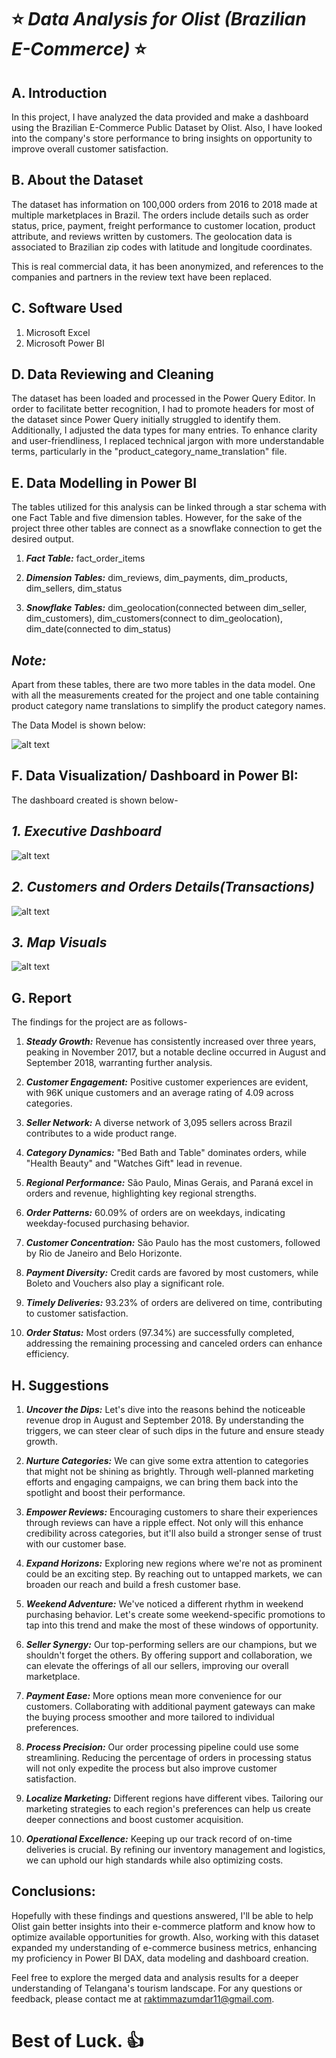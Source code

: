 # ⭐ ***Data Analysis for Olist (Brazilian E-Commerce)*** ⭐

## A. Introduction  

In this project, I have analyzed the data provided and make a dashboard using the 
Brazilian E-Commerce Public Dataset by Olist. Also, I have looked into the company's store performance to bring insights on opportunity to improve overall customer satisfaction.

## B. About the Dataset  

The dataset has information on 100,000 orders from 2016 to 2018 made at multiple marketplaces in Brazil. The orders include details such as order status, price, payment, freight performance to customer location, product attribute, and reviews written by customers. The geolocation data is associated to Brazilian zip codes with latitude and longitude coordinates.

This is real commercial data, it has been anonymized, and references to the companies and partners in the review text have been replaced.

## C. Software Used 

1. Microsoft Excel
2. Microsoft Power BI

## D. Data Reviewing and Cleaning

The dataset has been loaded and processed in the Power Query Editor. In order to facilitate better recognition, I had to promote headers for most of the dataset since Power Query initially struggled to identify them. Additionally, I adjusted the data types for many entries. To enhance clarity and user-friendliness, I replaced technical jargon with more understandable terms, particularly in the "product_category_name_translation" file. 

## E. Data Modelling in Power BI

The tables utilized for this analysis can be linked through a star schema with one Fact Table and five dimension tables. 
However, for the sake of the project three other tables are connect as a snowflake connection to get the desired output. 

1.  ***Fact Table:*** fact_order_items

2. ***Dimension Tables:*** dim_reviews, dim_payments, dim_products, dim_sellers, dim_status

3. ***Snowflake Tables:*** dim_geolocation(connected between dim_seller, dim_customers), dim_customers(connect to dim_geolocation), dim_date(connected to dim_status) 

## ***Note:*** 
Apart from these tables, there are two more tables in the data model. One with all the measurements created for the project and one table containing product category name translations to simplify the product category names.

The Data Model is shown below: 

![alt text](https://github.com/raktimmazumdar/Data-Analysis-for-Olist-Brazilian-E-Commerce-/blob/main/ScreenShots/Power%20BI%20Data%20Model.JPG)

## F. Data Visualization/ Dashboard in Power BI: 

The dashboard created is shown below- 

## ***1. Executive Dashboard***
![alt text](https://github.com/raktimmazumdar/Data-Analysis-for-Olist-Brazilian-E-Commerce-/blob/main/ScreenShots/Executive%20Dashboard(Main%20Page).JPG)

## ***2. Customers and Orders Details(Transactions)***
![alt text](https://github.com/raktimmazumdar/Data-Analysis-for-Olist-Brazilian-E-Commerce-/blob/main/ScreenShots/Customers%20and%20Orders%20Details(Transactions).JPG)

## ***3. Map Visuals***
![alt text](https://github.com/raktimmazumdar/Data-Analysis-for-Olist-Brazilian-E-Commerce-/blob/main/ScreenShots/Map%20Visuals.JPG)

## G. Report

The findings for the project are as follows- 

1. ***Steady Growth:*** Revenue has consistently increased over three years, peaking in November 2017, but a notable decline occurred in August and September 2018, warranting further analysis.

2. ***Customer Engagement:*** Positive customer experiences are evident, with 96K unique customers and an average rating of 4.09 across categories.

3. ***Seller Network:*** A diverse network of 3,095 sellers across Brazil contributes to a wide product range.

4. ***Category Dynamics:*** "Bed Bath and Table" dominates orders, while "Health Beauty" and "Watches Gift" lead in revenue.

5. ***Regional Performance:*** São Paulo, Minas Gerais, and Paraná excel in orders and revenue, highlighting key regional strengths.

6. ***Order Patterns:*** 60.09% of orders are on weekdays, indicating weekday-focused purchasing behavior.

7. ***Customer Concentration:*** São Paulo has the most customers, followed by Rio de Janeiro and Belo Horizonte.

8. ***Payment Diversity:*** Credit cards are favored by most customers, while Boleto and Vouchers also play a significant role.

9. ***Timely Deliveries:*** 93.23% of orders are delivered on time, contributing to customer satisfaction.

10. ***Order Status:*** Most orders (97.34%) are successfully completed, addressing the remaining processing and canceled orders can enhance efficiency.


## H. Suggestions

1. ***Uncover the Dips:***  Let's dive into the reasons behind the noticeable revenue drop in August and September 2018. By understanding the triggers, we can steer clear of such dips in the future and ensure steady growth.

2. ***Nurture Categories:***  We can give some extra attention to categories that might not be shining as brightly. Through well-planned marketing efforts and engaging campaigns, we can bring them back into the spotlight and boost their performance.

3. ***Empower Reviews:***  Encouraging customers to share their experiences through reviews can have a ripple effect. Not only will this enhance credibility across categories, but it'll also build a stronger sense of trust with our customer base.

4. ***Expand Horizons:***  Exploring new regions where we're not as prominent could be an exciting step. By reaching out to untapped markets, we can broaden our reach and build a fresh customer base.

5. ***Weekend Adventure:***  We've noticed a different rhythm in weekend purchasing behavior. Let's create some weekend-specific promotions to tap into this trend and make the most of these windows of opportunity.

6. ***Seller Synergy:*** Our top-performing sellers are our champions, but we shouldn't forget the others. By offering support and collaboration, we can elevate the offerings of all our sellers, improving our overall marketplace.

7. ***Payment Ease:***  More options mean more convenience for our customers. Collaborating with additional payment gateways can make the buying process smoother and more tailored to individual preferences.

8. ***Process Precision:***  Our order processing pipeline could use some streamlining. Reducing the percentage of orders in processing status will not only expedite the process but also improve customer satisfaction.

9. ***Localize Marketing:***  Different regions have different vibes. Tailoring our marketing strategies to each region's preferences can help us create deeper connections and boost customer acquisition.

10. ***Operational Excellence:***  Keeping up our track record of on-time deliveries is crucial. By refining our inventory management and logistics, we can uphold our high standards while also optimizing costs.


## Conclusions: 

Hopefully with these findings and questions answered, I'll be able to help Olist gain better insights into their e-commerce platform and know how to optimize available opportunities for growth. Also, working  with this dataset expanded my understanding of e-commerce business metrics, enhancing my proficiency in Power BI DAX, data modeling and dashboard creation. 

Feel free to explore the merged data and analysis results for a deeper understanding of Telangana's tourism landscape.
For any questions or feedback, please contact me at raktimmazumdar11@gmail.com.


# **Best of Luck.** 👍
